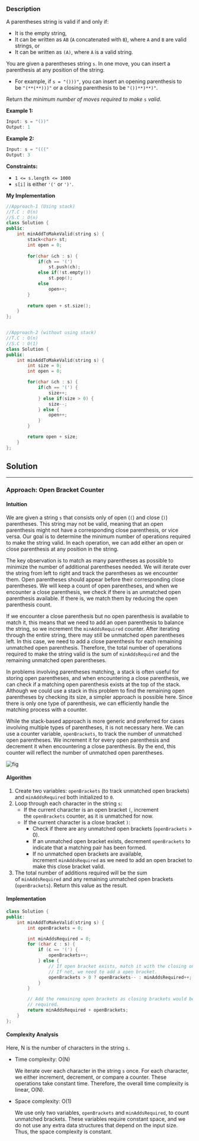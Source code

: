### Description

A parentheses string is valid if and only if:

- It is the empty string,
- It can be written as `AB` (`A` concatenated with `B`), where `A` and `B` are valid strings, or
- It can be written as `(A)`, where `A` is a valid string.

You are given a parentheses string `s`. In one move, you can insert a parenthesis at any position of the string.

- For example, if `s = "()))"`, you can insert an opening parenthesis to be `"(**(**)))"` or a closing parenthesis to be `"())**)**)"`.

Return _the minimum number of moves required to make_ `s` _valid_.

**Example 1:**

```cpp
Input: s = "())"
Output: 1
```

**Example 2:**

```cpp
Input: s = "((("
Output: 3
```

**Constraints:**

- `1 <= s.length <= 1000`
- `s[i]` is either `'('` or `')'`.

**My Implementation**

```cpp
//Approach-1 (Using stack)
//T.C : O(n)
//S.C : O(n)
class Solution {
public:
    int minAddToMakeValid(string s) {
        stack<char> st;
        int open = 0;
        
        for(char &ch : s) {
            if(ch == '(')
                st.push(ch);
            else if(!st.empty())
                st.pop();
            else
                open++;
        }
        
        return open + st.size();
    }
};


//Approach-2 (without using stack)
//T.C : O(n)
//S.C : O(1)
class Solution {
public:
    int minAddToMakeValid(string s) {
        int size = 0;
        int open = 0;

        for(char &ch : s) {
            if(ch == '(') {
                size++;
            } else if(size > 0) {
                size--;
            } else {
                open++;
            }
        }

        return open + size;
    }
};
```

## Solution

---

### Approach: Open Bracket Counter

#### Intuition

We are given a string `s` that consists only of open (`(`) and close (`)`) parentheses. This string may not be valid, meaning that an open parenthesis might not have a corresponding close parenthesis, or vice versa. Our goal is to determine the minimum number of operations required to make the string valid. In each operation, we can add either an open or close parenthesis at any position in the string.

The key observation is to match as many parentheses as possible to minimize the number of additional parentheses needed. We will iterate over the string from left to right and track the parentheses as we encounter them. Open parentheses should appear before their corresponding close parentheses. We will keep a count of open parentheses, and when we encounter a close parenthesis, we check if there is an unmatched open parenthesis available. If there is, we match them by reducing the open parenthesis count.

If we encounter a close parenthesis but no open parenthesis is available to match it, this means that we need to add an open parenthesis to balance the string, so we increment the `minAddsRequired` counter. After iterating through the entire string, there may still be unmatched open parentheses left. In this case, we need to add a close parenthesis for each remaining unmatched open parenthesis. Therefore, the total number of operations required to make the string valid is the sum of `minAddsRequired` and the remaining unmatched open parentheses.

In problems involving parentheses matching, a stack is often useful for storing open parentheses, and when encountering a close parenthesis, we can check if a matching open parenthesis exists at the top of the stack. Although we could use a stack in this problem to find the remaining open parentheses by checking its size, a simpler approach is possible here. Since there is only one type of parenthesis, we can efficiently handle the matching process with a counter.

While the stack-based approach is more generic and preferred for cases involving multiple types of parentheses, it is not necessary here. We can use a counter variable, `openBrackets`, to track the number of unmatched open parentheses. We increment it for every open parenthesis and decrement it when encountering a close parenthesis. By the end, this counter will reflect the number of unmatched open parentheses.

![fig](https://leetcode.com/problems/minimum-add-to-make-parentheses-valid/Figures/921/921-Steps-Demonstration.png)

#### Algorithm

1. Create two variables: `openBrackets` (to track unmatched open brackets) and `minAddsRequired` both initialized to `0`.
2. Loop through each character in the string `s`:
    - If the current character is an open bracket `(`, increment the `openBrackets` counter, as it is unmatched for now.
    - If the current character is a close bracket `)`:
        - Check if there are any unmatched open brackets (`openBrackets` > 0).
        - If an unmatched open bracket exists, decrement `openBrackets` to indicate that a matching pair has been formed.
        - If no unmatched open brackets are available, increment `minAddsRequired` as we need to add an open bracket to make this close bracket valid.
3. The total number of additions required will be the sum of `minAddsRequired` and any remaining unmatched open brackets (`openBrackets`). Return this value as the result.

#### Implementation

```cpp
class Solution {
public:
    int minAddToMakeValid(string s) {
        int openBrackets = 0;

        int minAddsRequired = 0;
        for (char c : s) {
            if (c == '(') {
                openBrackets++;
            } else {
                // If open bracket exists, match it with the closing one
                // If not, we need to add a open bracket.
                openBrackets > 0 ? openBrackets-- : minAddsRequired++;
            }
        }

        // Add the remaining open brackets as closing brackets would be
        // required.
        return minAddsRequired + openBrackets;
    }
};
```

#### Complexity Analysis

Here, N is the number of characters in the string `s`.

- Time complexity: O(N)
    
    We iterate over each character in the string `s` once. For each character, we either increment, decrement, or compare a counter. These operations take constant time. Therefore, the overall time complexity is linear, O(N).
    
- Space complexity: O(1)
    
    We use only two variables, `openBrackets` and `minAddsRequired`, to count unmatched brackets. These variables require constant space, and we do not use any extra data structures that depend on the input size. Thus, the space complexity is constant.

